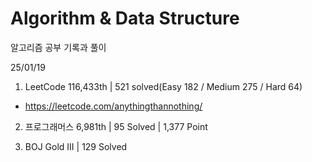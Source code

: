 # Algorithm & Data Structure

알고리즘 공부 기록과 풀이

25/01/19

1. LeetCode 116,433th | 521 solved(Easy 182 / Medium 275 / Hard 64)
- https://leetcode.com/anythingthannothing/

2. 프로그래머스 6,981th | 95 Solved | 1,377 Point

3. BOJ Gold III | 129 Solved

